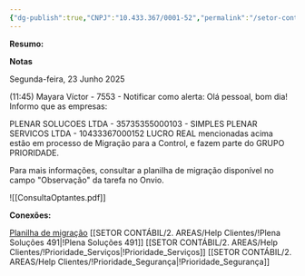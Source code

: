 ```yaml
---
{"dg-publish":true,"CNPJ":"10.433.367/0001-52","permalink":"/setor-contabil/2-areas/help-clientes/plena-servicos-492/","dgPassFrontmatter":true,"created":"2025-07-01T13:53:27.914-03:00","updated":"2025-07-08T15:16:44.340-03:00"}
---
```


**Resumo:**


**Notas**

Segunda-feira, 23 Junho 2025
 
(11:45) Mayara Víctor - 7553 - Notificar como alerta: Olá pessoal, bom dia!
Informo que as empresas:

PLENAR SOLUCOES LTDA - 35735355000103 - SIMPLES
PLENAR SERVICOS LTDA - 10433367000152  LUCRO REAL
mencionadas acima estão em processo de Migração para a Control, e fazem parte do GRUPO PRIORIDADE. 

Para mais informações, consultar a planilha de migração disponível no campo "Observação" da tarefa no Onvio.


![[ConsultaOptantes.pdf]]

**Conexões:**

[Planilha de migração](https://docs.google.com/spreadsheets/d/1sI70WlJbrCVgmJFaiPQBN4GtTGfJ_Mnl_Xf7HPehul4/edit?gid=1978312704#gid=1978312704)
[[SETOR CONTÁBIL/2. AREAS/Help Clientes/!Plena Soluções 491\|!Plena Soluções 491]]
[[SETOR CONTÁBIL/2. AREAS/Help Clientes/!Prioridade_Serviços\|!Prioridade_Serviços]]
[[SETOR CONTÁBIL/2. AREAS/Help Clientes/!Prioridade_Segurança\|!Prioridade_Segurança]]
